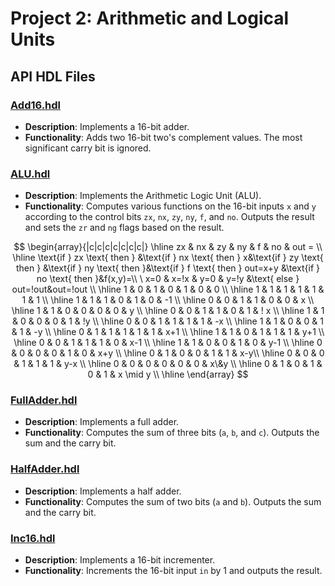 # Project 2: Arithmetic and Logical Units

## API HDL Files

### [Add16.hdl](Add16.hdl)
- **Description**: Implements a 16-bit adder.
- **Functionality**: Adds two 16-bit two's complement values. The most significant carry bit is ignored.

### [ALU.hdl](ALU.hdl)
- **Description**: Implements the Arithmetic Logic Unit (ALU).
- **Functionality**: Computes various functions on the 16-bit inputs `x` and `y` according to the control bits `zx`, `nx`, `zy`, `ny`, `f`, and `no`. Outputs the result and sets the `zr` and `ng` flags based on the result.

$$
\begin{array}{|c|c|c|c|c|c|c|}
\hline zx & nx & zy & ny & f & no & out = \\
\hline \text{if } zx \text{ then } &\text{if } nx \text{ then } x&\text{if } zy \text{ then } &\text{if } ny \text{ then }&\text{if } f \text{ then } out=x+y &\text{if } no \text{ then }&f(x,y)=\\
\ x=0 & x=!x & y=0 & y=!y &\text{ else } out=!out&out=!out \\
\hline 1 & 0 & 1 & 0 & 1 & 0 & 0 \\
\hline 1 & 1 & 1 & 1 & 1 & 1 & 1 \\
\hline 1 & 1 & 1 & 0 & 1 & 0 & -1 \\
\hline 0 & 0 & 1 & 1 & 0 & 0 & x \\
\hline 1 & 1 & 0 & 0 & 0 & 0 & y \\
\hline 0 & 0 & 1 & 1 & 0 & 1 & ! x \\
\hline 1 & 1 & 0 & 0 & 0 & 1 & !y \\
\hline 0 & 0 & 1 & 1 & 1 & 1 & -x \\
\hline 1 & 1 & 0 & 0 & 1 & 1 & -y \\
\hline 0 & 1 & 1 & 1 & 1 & 1 & x+1 \\
\hline 1 & 1 & 0 & 1 & 1 & 1 & y+1 \\
\hline 0 & 0 & 1 & 1 & 1 & 0 & x-1 \\
\hline 1 & 1 & 0 & 0 & 1 & 0 & y-1 \\
\hline 0 & 0 & 0 & 0 & 1 & 0 & x+y \\
\hline 0 & 1 & 0 & 0 & 1 & 1 & x-y\\
\hline 0 & 0 & 0 & 1 & 1 & 1 & y-x \\
\hline 0 & 0 & 0 & 0 & 0 & 0 & x\&y \\
\hline 0 & 1 & 0 & 1 & 0 & 1 & x \mid y \\
\hline \end{array}
$$

### [FullAdder.hdl](FullAdder.hdl)
- **Description**: Implements a full adder.
- **Functionality**: Computes the sum of three bits (`a`, `b`, and `c`). Outputs the sum and the carry bit.

### [HalfAdder.hdl](HalfAdder.hdl)
- **Description**: Implements a half adder.
- **Functionality**: Computes the sum of two bits (`a` and `b`). Outputs the sum and the carry bit.

### [Inc16.hdl](Inc16.hdl)
- **Description**: Implements a 16-bit incrementer.
- **Functionality**: Increments the 16-bit input `in` by 1 and outputs the result.